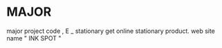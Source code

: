 # MAJOR
major project code , E _ stationary get online stationary product. web site name " INK SPOT " 
